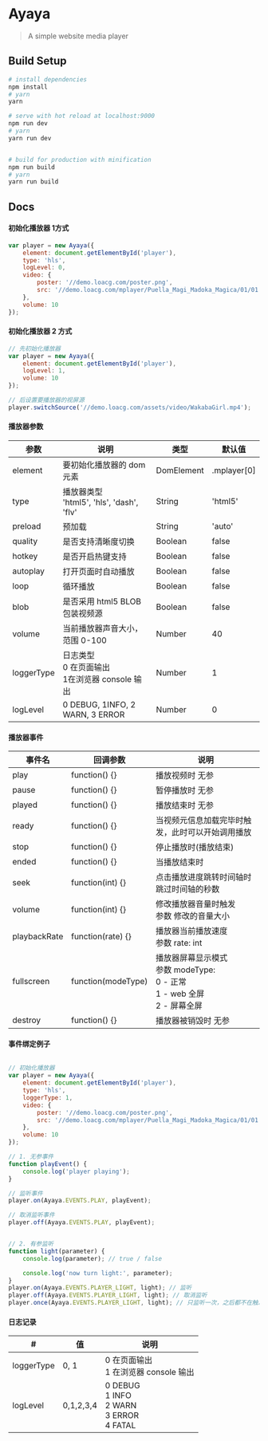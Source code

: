 Ayaya
====

> A simple website media player



Build Setup
----

```bash
# install dependencies
npm install
# yarn
yarn

# serve with hot reload at localhost:9000
npm run dev
# yarn
yarn run dev


# build for production with minification
npm run build
# yarn
yarn run build
```



Docs
----

#### 初始化播放器 1方式

```javascript
var player = new Ayaya({
    element: document.getElementById('player'),
    type: 'hls',
    logLevel: 0,
    video: {
        poster: '//demo.loacg.com/poster.png',
        src: '//demo.loacg.com/mplayer/Puella_Magi_Madoka_Magica/01/01.m3u8'
    },
    volume: 10
});
```

#### 初始化播放器 2 方式

```javascript
// 先初始化播放器
var player = new Ayaya({
    element: document.getElementById('player'),
    logLevel: 1,
    volume: 10
});

// 后设置要播放器的视屏源
player.switchSource('//demo.loacg.com/assets/video/WakabaGirl.mp4');
```

#### 播放器参数


| 参数       | 说明                                                   | 类型       | 默认值      |
| ---------- | ------------------------------------------------------ | ---------- | ----------- |
| element    | 要初始化播放器的 dom 元素                              | DomElement | .mplayer[0] |
| type       | 播放器类型<br />'html5', 'hls', 'dash', 'flv'          | String     | 'html5'     |
| preload    | 预加载                                                 | String     | 'auto'      |
| quality    | 是否支持清晰度切换                                     | Boolean    | false       |
| hotkey     | 是否开启热键支持                                       | Boolean    | false       |
| autoplay   | 打开页面时自动播放                                     | Boolean    | false       |
| loop       | 循环播放                                               | Boolean    | false       |
| blob       | 是否采用 html5 BLOB 包装视频源                         | Boolean    | false       |
| volume     | 当前播放器声音大小，范围 0-100                         | Number     | 40          |
| loggerType | 日志类型<br />0 在页面输出<br />1在浏览器 console 输出 | Number     | 1           |
| logLevel   | 0 DEBUG, 1INFO, 2 WARN, 3 ERROR                        | Number     | 0           |



#### 播放器事件


| 事件名       | 回调参数           | 说明                                                         |
| ------------ | ------------------ | ------------------------------------------------------------ |
| play         | function() {}      | 播放视频时  无参                                             |
| pause        | function() {}      | 暂停播放时  无参                                             |
| played       | function() {}      | 播放结束时  无参                                             |
| ready        | function() {}      | 当视频元信息加载完毕时触发，此时可以开始调用播放             |
| stop         | function() {}      | 停止播放时(播放结束)                                         |
| ended        | function() {}      | 当播放结束时                                                 |
| seek         | function(int) {}   | 点击播放进度跳转时间轴时<br />跳过时间轴的秒数               |
| volume       | function(int) {}   | 修改播放器音量时触发 <br />参数 修改的音量大小               |
| playbackRate | function(rate) {}  | 播放器当前播放速度<br />参数 rate: int                       |
| fullscreen   | function(modeType) | 播放器屏幕显示模式<br />参数 modeType: <br />0 - 正常<br />1 - web 全屏<br />2 - 屏幕全屏 |
| destroy      | function() {}      | 播放器被销毁时  无参                                         |

#### 事件绑定例子
```javascript

// 初始化播放器
var player = new Ayaya({
    element: document.getElementById('player'),
    type: 'hls',
    loggerType: 1,
    video: {
        poster: '//demo.loacg.com/poster.png',
        src: '//demo.loacg.com/mplayer/Puella_Magi_Madoka_Magica/01/01.m3u8'
    },
    volume: 10
});

// 1. 无参事件
function playEvent() {
    console.log('player playing');
}

// 监听事件
player.on(Ayaya.EVENTS.PLAY, playEvent);

// 取消监听事件
player.off(Ayaya.EVENTS.PLAY, playEvent);


// 2. 有参监听
function light(parameter) {
    console.log(parameter); // true / false

    console.log('now turn light:', parameter);
}
player.on(Ayaya.EVENTS.PLAYER_LIGHT, light); // 监听
player.off(Ayaya.EVENTS.PLAYER_LIGHT, light); // 取消监听
player.once(Ayaya.EVENTS.PLAYER_LIGHT, light); // 只监听一次，之后都不在触发
```


#### 日志记录


| #          | 值        | 说明                                                      |
| ---------- | --------- | --------------------------------------------------------- |
| loggerType | 0, 1      | 0 在页面输出<br />1 在浏览器 console 输出                 |
| logLevel   | 0,1,2,3,4 | 0 DEBUG<br />1 INFO<br />2 WARN<br />3 ERROR<br />4 FATAL |


